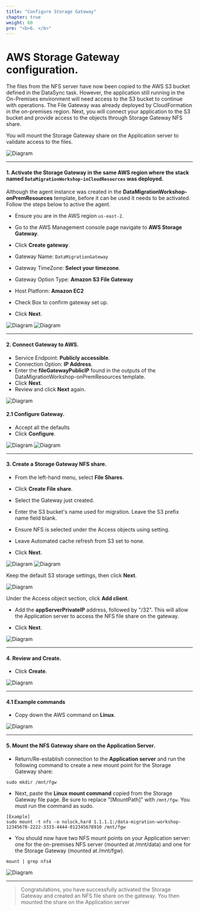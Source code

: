 ```yaml
---
title: "Configure Storage Gateway"
chapter: true
weight: 60
pre: "<b>6. </b>"
---
```


# AWS Storage Gateway configuration.

The files from the NFS server have now been copied to the AWS S3 bucket defined in the DataSync task. However, the application still running in the On-Premises environment will need access to the S3 bucket to continue with operations. The File Gateway was already deployed by CloudFormation in the on-premises region. Next, you will connect your application to the S3 bucket and provide access to the objects through Storage Gateway NFS share.

You will mount the Storage Gateway share on the Application server to validate access to the files.

![Diagram](/images/sgw1.png)

---

#### 1. Activate the Storage Gateway in the same AWS region where the stack named ```DataMigrationWorkshop-inCloudResources``` was deployed.

Although the agent instance was created in the **DataMigrationWorkshop-onPremResources** template, before it can be used it needs to be activated. Follow the steps below to active the agent.

- Ensure you are in the AWS region ```us-east-2```.

- Go to the AWS Management console page navigate to **AWS Storage Gateway**.

- Click **Create gateway**.

- Gateway Name: <code>DataMigrationGateway</code>

- Gateway TimeZone: **Select your timezone**.

- Gateway Option Type: **Amazon S3 File Gateway**

- Host Platform: **Amazon EC2**  

- Check Box to confirm gateway set up.

- Click **Next**.

![Diagram](/images/sgw2.png)
![Diagram](/images/sgw3.png)

---

#### 2. Connect Gateway to AWS.

- Service Endpoint: **Publicly accessible**.
- Connection Option: **IP Address**.
- Enter the **fileGatewayPublicIP** found in the outputs of the DataMigrationWorkshop-onPremResources template.
- Click **Next**.
- Review and click **Next** again.

![Diagram](/images/sgw4.png)

#### 2.1 Configure Gateway.

- Accept all the defaults
- Click **Configure**.

![Diagram](/images/sgw5.png)
![Diagram](/images/sgw6.png)

---

#### 3. Create a Storage Gateway NFS share.

- From the left-hand menu, select **File Shares**.

- Click **Create File share**.

- Select the Gateway just created.

- Enter the S3 bucket's name used for migration. Leave the S3 prefix name field blank.

- Ensure NFS is selected under the Access objects using setting. 
- Leave Automated cache refresh from S3 set to none.
- Click **Next**.

![Diagram](/images/fgw1.png)
![Diagram](/images/fgw2.png)


Keep the default S3 storage settings, then click **Next**.

![Diagram](/images/fgw3.png)

Under the Access object section, click **Add client**. 

- Add the **appServerPrivateIP** address, followed by "/32". This will allow the Application server to access the NFS file share on the gateway.

- Click **Next**.

![Diagram](/images/fgw4.png)


---

#### 4. Review and Create.

- Click **Create**.

![Diagram](/images/fgw5.png)

---

#### 4.1 Example commands
- Copy down the AWS command on **Linux**.

![Diagram](/images/fgw7.png)

---

#### 5. Mount the NFS Gateway share on the Application Server.

- Return/Re-establish connection to the **Application server** and run the following command to create a new mount point for the Storage Gateway share:

```
sudo mkdir /mnt/fgw
```

- Next, paste the **Linux mount command** copied from the Storage Gateway file page. Be sure to replace "[MountPath]" with ```/mnt/fgw```. You must run the command as sudo.

```
[Example]
sudo mount -t nfs -o nolock,hard 1.1.1.1:/data-migration-workshop-12345678-2222-3333-4444-012345678910 /mnt/fgw
```

- You should now have two NFS mount points on your Application server: one for the on-premises NFS server (mounted at /mnt/data) and one for the Storage Gateway (mounted at /mnt/fgw).

```
mount | grep nfs4
```

![Diagram](/images/fgw6.png)

---

> Congratulations, you have successfully activated the Storage Gateway and created an NFS file share on the gateway. You then mounted the share on the Application server